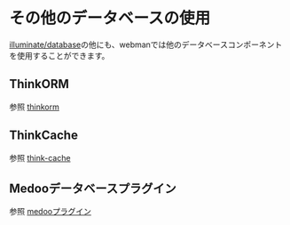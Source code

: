 # その他のデータベースの使用
[illuminate/database](https://github.com/illuminate/database)の他にも、webmanでは他のデータベースコンポーネントを使用することができます。

## ThinkORM
参照 [thinkorm](thinkorm.md)

## ThinkCache
参照 [think-cache](thinkcache.md)

## Medooデータベースプラグイン
参照 [medooプラグイン](../db/medoo.md)
